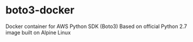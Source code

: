 # boto3-docker
Docker container for AWS Python SDK (Boto3)
Based on official Python 2.7 image built on Alpine Linux
